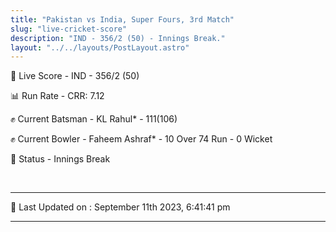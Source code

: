 ```yaml
---
title: "Pakistan vs India, Super Fours, 3rd Match"
slug: "live-cricket-score"
description: "IND - 356/2 (50) - Innings Break."
layout: "../../layouts/PostLayout.astro"
---
```


🔴 Live Score - IND - 356/2 (50)  

📊 Run Rate - CRR: 7.12  

✊ Current Batsman - KL Rahul* - 111(106)  

✊ Current Bowler - Faheem Ashraf* - 10 Over 74 Run - 0 Wicket  

📑 Status - Innings Break

<br />

***

📝 Last Updated on : September 11th 2023, 6:41:41 pm

***

